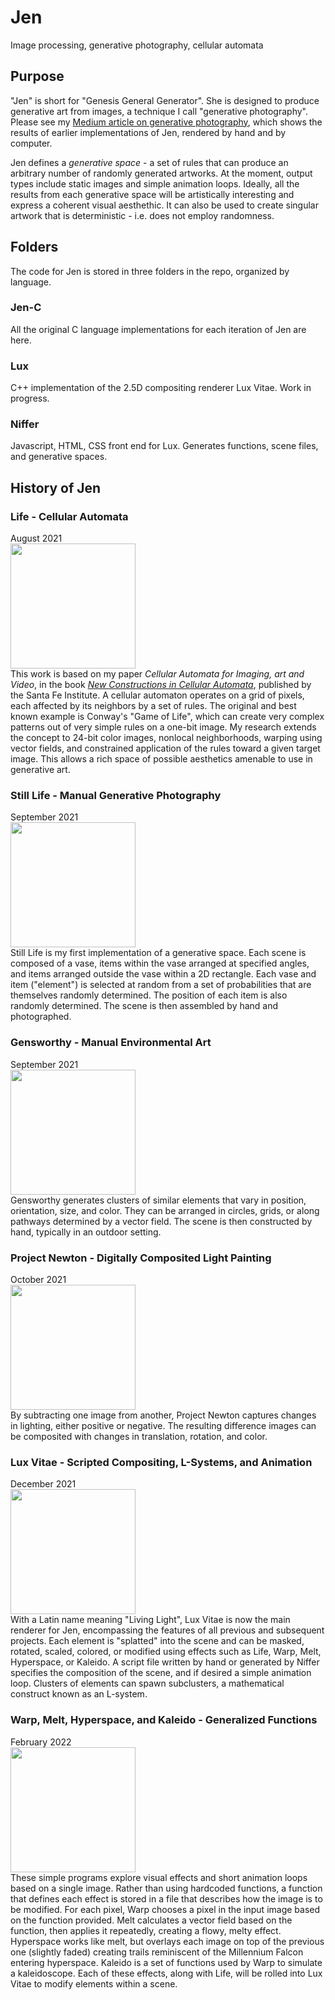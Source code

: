 # Jen
Image processing, generative photography, cellular automata

## Purpose
"Jen" is short for "Genesis General Generator". She is designed to produce generative art from images, a technique I call "generative photography". Please see my [Medium article on generative photography](https://medium.com/@joyhughes/generative-photography-1318e25bbec1), which shows the results of earlier implementations of Jen, rendered by hand and by computer.

Jen defines a *generative space* - a set of rules that can produce an arbitrary number of randomly generated artworks. At the moment, output types include static images and simple animation loops. Ideally, all the results from each generative space will be artistically interesting and express a coherent visual aesthethic. It can also be used to create singular artwork that is deterministic - i.e. does not employ randomness.

## Folders
The code for Jen is stored in three folders in the repo, organized by language. 
### Jen-C
All the original C language implementations for each iteration of Jen are here.
### Lux
C++ implementation of the 2.5D compositing renderer Lux Vitae. Work in progress.
### Niffer
Javascript, HTML, CSS front end for Lux. Generates functions, scene files, and generative spaces.

## History of Jen
### Life - Cellular Automata
August 2021 <br>
<img src="https://pbs.twimg.com/media/FRXuntLVgAAQKmc?format=jpg&name=small" height = 200> <br>
This work is based on my paper *Cellular Automata for Imaging, art and Video*, in the book [*New Constructions in Cellular Automata*](https://global.oup.com/academic/product/new-constructions-in-cellular-automata-9780195137187?cc=us&lang=en&#), published by the Santa Fe Institute.
A cellular automaton operates on a grid of pixels, each affected by its neighbors by a set of rules. The original and best known example is Conway's "Game of Life", which can create very complex patterns out of very simple rules on a one-bit image. My research extends the concept to 24-bit color images, nonlocal neighborhoods, warping using vector fields, and constrained application of the rules toward a given target image. This allows a rich space of possible aesthetics amenable to use in generative art.

### Still Life - Manual Generative Photography
September 2021 <br>
<img src = "https://miro.medium.com/max/10944/1*V4Oa_Q4cxB3zbP8r2D7JuA.jpeg" height = 200 > <br>
Still Life is my first implementation of a generative space. Each scene is composed of a vase, items within the vase arranged at specified angles, and items arranged outside the vase within a 2D rectangle. Each vase and item ("element") is selected at random from a set of probabilities that are themselves randomly determined. The position of each item is also randomly determined. The scene is then assembled by hand and photographed.

### Gensworthy - Manual Environmental Art
September 2021 <br>
<img src = "https://miro.medium.com/max/1400/1*d6pv0GgJkzDXMIc54xgG2Q.jpeg" width = 200 > <br>
Gensworthy generates clusters of similar elements that vary in position, orientation, size, and color. They can be arranged in circles, grids, or along pathways determined by a vector field. The scene is then constructed by hand, typically in an outdoor setting.

### Project Newton - Digitally Composited Light Painting
October 2021 <br>
<img src = "https://miro.medium.com/max/1400/1*CkdWseaXWtkjHBLZ8mpq-A.jpeg" height = 200 > <br>
By subtracting one image from another, Project Newton captures changes in lighting, either positive or negative. The resulting difference images can be composited with changes in translation, rotation, and color.

### Lux Vitae - Scripted Compositing, L-Systems, and Animation
December 2021 <br>
<img src = "https://pbs.twimg.com/media/FRX06RAVIAAXjZ5?format=jpg&name=small" width = 200 > <br>
With a Latin name meaning "Living Light", Lux Vitae is now the main renderer for Jen, encompassing the features of all previous and subsequent projects. Each element is "splatted" into the scene and can be masked, rotated, scaled, colored, or modified using effects such as Life, Warp, Melt, Hyperspace, or Kaleido. A script file written by hand or generated by Niffer specifies the composition of the scene, and if desired a simple animation loop. Clusters of elements can spawn subclusters, a mathematical construct known as an L-system.

### Warp, Melt, Hyperspace, and Kaleido - Generalized Functions
February 2022 <br>
<img src = "https://pbs.twimg.com/media/FRb0YLTVIAAEkWv?format=jpg&name=small" width = 200 > <br>
These simple programs explore visual effects and short animation loops based on a single image. Rather than using hardcoded functions, a function that defines each effect is stored in a file that describes how the image is to be modified. For each pixel, Warp chooses a pixel in the input image based on the function provided. Melt calculates a vector field based on the function, then applies it repeatedly, creating a flowy, melty effect. Hyperspace works like melt, but overlays each image on top of the previous one (slightly faded) creating trails reminiscent of the Millennium Falcon entering hyperspace. Kaleido is a set of functions used by Warp to simulate a kaleidoscope. Each of these effects, along with Life, will be rolled into Lux Vitae to modify elements within a scene.


